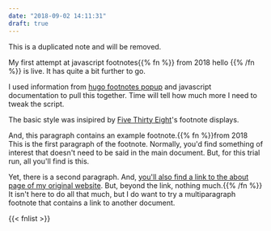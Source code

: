 ```yaml
---
date: "2018-09-02 14:11:31"
draft: true
---
```


This is a duplicated note and will be removed.

My first attempt at javascript footnotes{{% fn %}} from 2018 hello {{% /fn %}} is live. It has quite a bit further to go.

I used information from [hugo footnotes popup](https://www.vojtech.net/posts/hugo-footnotes-popup/) and javascript documentation to pull this together. Time will tell how much more I need to tweak the script.

The basic style was insipired by [Five Thirty Eight](https://fivethirtyeight.com/)'s footnote displays.

And, this paragraph contains an example footnote.{{% fn %}}from 2018 This is the first paragraph of the footnote. Normally, you'd find something of interest that doesn't need to be said in the main document. But, for this trial run, all you'll find is this.
    
Yet, there is a second paragraph. And, [you'll also find a link to the about page of my original website](https://ajcindustries.com). But, beyond the link, nothing much.{{% /fn %}} It isn't here to do all that much, but I do want to try a multiparagraph footnote that contains a link to another document.

{{< fnlist >}} 